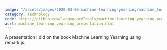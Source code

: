 ```yaml
---
image: "/assets/images/2020-03-05-machine-learning-yearning/machine_learning_yearning.png"
category: Technology
code: https://github.com/laegsgaardTroels/machine-learning-yearning-presentation
aurl: machine_learning_yearning_presentation.html
---
```

A presentation I did on the book Machine Learning Yearning using remark.js.<!--more-->
